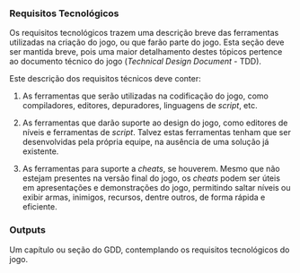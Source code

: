 ### Requisitos Tecnológicos

Os requisitos tecnológicos trazem uma descrição breve das ferramentas utilizadas
na criação do jogo, ou que farão parte do jogo. Esta seção deve ser mantida
breve, pois uma maior detalhamento destes tópicos pertence ao documento
técnico do jogo (_Technical Design Document_ - TDD).

Este descrição dos requisitos técnicos deve conter:

1. As ferramentas que serão utilizadas na codificação do jogo, como
compiladores, editores, depuradores, linguagens de _script_, etc.

2. As ferramentas que darão suporte ao design do jogo, como editores
de níveis e ferramentas de _script_. Talvez estas ferramentas
tenham que ser desenvolvidas pela própria equipe, na ausência de uma
solução já existente.

3. As ferramentas para suporte a _cheats_, se houverem. Mesmo
que não estejam presentes na versão final do jogo, os _cheats_
podem ser úteis em apresentações e demonstrações do jogo, permitindo
saltar níveis ou exibir armas, inimigos, recursos, dentre outros, de forma
rápida e eficiente.

### Outputs

Um capítulo ou seção do GDD, contemplando os requisitos tecnológicos do jogo.
